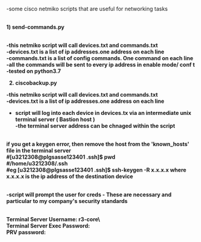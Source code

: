 -some cisco netmiko scripts that are useful for networking tasks <br /><br />

 <b>1) send-commands.py<b> <br /><br /> 

-this netmiko script will call devices.txt and commands.txt <br />
-devices.txt is a list of ip addresses.one address on each line <br />
-commands.txt is a list of config commands. One command on each line <br />
-all the commands will be sent to every ip address in enable mode/ conf t <br />
-tested on python3.7

2)  ciscobackup.py


-this netmiko script will call devices.txt and commands.txt <br />
-devices.txt is a list of ip addresses.one address on each line <br />
- script will log into each device in devices.tx via an intermediate unix terminal server ( Bastion host )<br />
-the terminal server address can be chnaged within the script<br /><br />



if you get a keygen error, then  remove the host from the 'known_hosts' file  in the terminal server<br />
#[u3212308@plgsasse123401 .ssh]$ pwd<br />
#/home/u3212308/.ssh<br />
#eg   [u3212308@plgsasse123401 .ssh]$ ssh-keygen -R x.x.x.x   where x.x.x.x is the ip address of the destination device<br /><br />


-script will prompt the user for creds - These are necessary and particular to my company's security standards<br /><br />

Terminal Server Username: r3-core\ <br />
Terminal Server Exec Password:<br />
PRV  password:<br />
